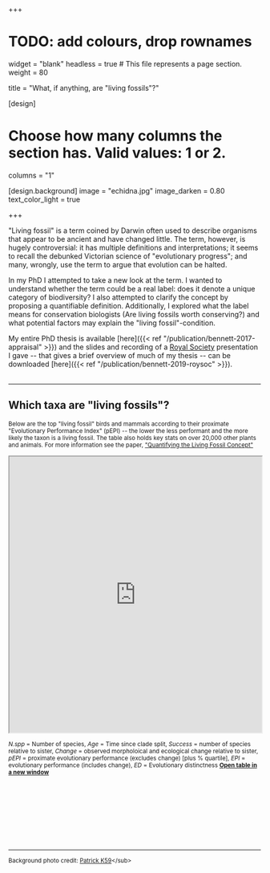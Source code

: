 +++
# TODO: add colours, drop rownames
widget = "blank"
headless = true  # This file represents a page section.
weight = 80

title = "What, if anything, are \"living fossils\"?"

[design]
  # Choose how many columns the section has. Valid values: 1 or 2.
  columns = "1"

[design.background]
  image = "echidna.jpg"
  image_darken = 0.80
  text_color_light = true

+++

"Living fossil" is a term coined by Darwin often used to describe organisms
that appear to be ancient and have changed little. The term, however, is hugely
controversial: it has multiple definitions and interpretations; it seems to
recall the debunked Victorian science of "evolutionary progress"; and many,
wrongly, use the term to argue that evolution can be halted.

In my PhD I attempted to take a new look at the term. I wanted to understand
whether the term could be a real label: does it denote a unique category of
biodiversity? I also attempted to clarify the concept by proposing a
quantifiable definition. Additionally, I explored what the label means for
conservation biologists (Are living fossils worth conserving?) and what
potential factors may explain the "living fossil"-condition.

My entire PhD thesis is available [here]({{< ref "/publication/bennett-2017-appraisal" >}})
and the slides and recording of a [Royal Society](https://royalsociety.org/)
presentation I gave -- that gives a brief overview of much of my thesis -- can be
downloaded [here]({{< ref "/publication/bennett-2019-roysoc" >}}).
<br><br>

----

## Which taxa are "living fossils"?

<sup>Below are the top "living fossil" birds and mammals according to their
proximate "Evolutionary Performance Index" (pEPI) -- the lower the less
performant and the more likely the taxon is a living fossil. The table also
holds key stats on over 20,000 other plants and animals. For more information
see the paper,
["Quantifying the Living Fossil Concept"](https://doi.org/10.26879/750)</sup>

<iframe height="550" width="100%" style="opacity: 0.90;"" src="https://dombennett.shinyapps.io/quantifying-the-living-fossil-app/"> </iframe>

<sub> *N.spp* = Number of species, *Age* = Time since clade split,
*Success* = number of species relative to sister,
*Change* = observed morpholoical and ecological change relative to sister,
*pEPI* = proximate evolutionary performance (excludes change) [plus % quartile], *EPI* = evolutionary performance (includes change),
*ED* = Evolutionary distinctness
**[Open table in a new window](https://dombennett.shinyapps.io/quantifying-the-living-fossil-app/)**
</sub>

<br><br><br><br><br><br><br>

----

<sub>Background photo credit: [Patrick K59](https://commons.wikimedia.org/wiki/File:Short-beaked_Echidna_(Tachyglossus_aculeatus)_(16297481041).jpg)</sub>
